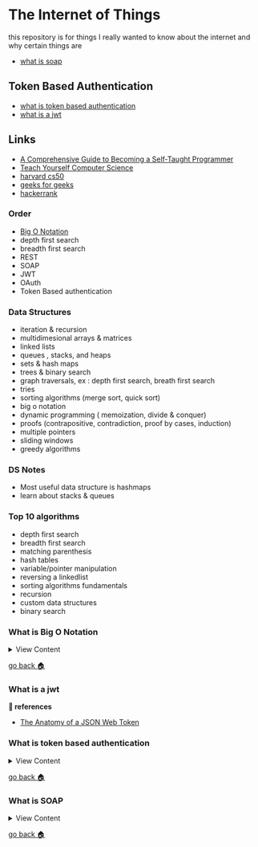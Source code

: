 # The Internet of Things

this repository is for things I really wanted to know about the internet
and why certain things are

- [what is soap][soap]

## Token Based Authentication
- [what is token based authentication][token-auth]
- [what is a jwt][jwt-auth]

## Links
- [A Comprehensive Guide to Becoming a Self-Taught Programmer](https://medium.com/better-programming/a-comprehensive-walkthrough-to-becoming-a-self-taught-programmer-and-computer-scientist-part-i-288541b19940)
- [Teach Yourself Computer Science](https://teachyourselfcs.com/)
- [harvard cs50](https://cs50.harvard.edu/college/2020/spring/syllabus/)
- [geeks for geeks](https://www.geeksforgeeks.org/data-structures/)
- [hackerrank](https://www.hackerrank.com/dashboard)

### Order
- [Big O Notation][big-o]
- depth first search
- breadth first search
- REST
- SOAP
- JWT
- OAuth
- Token Based authentication

### Data Structures
- iteration & recursion
- multidimesional arrays & matrices
- linked lists
- queues , stacks, and heaps
- sets & hash maps
- trees & binary search
- graph traversals, ex : depth first search, breath first search
- tries
- sorting algorithms (merge sort, quick sort)
- big o notation
- dynamic programming ( memoization, divide & conquer)
- proofs (contrapositive, contradiction, proof by cases, induction)
- multiple pointers
- sliding windows
- greedy algorithms

### DS Notes
- Most useful data structure is hashmaps
- learn about stacks & queues

### Top 10 algorithms
- depth first search
- breadth first search
- matching parenthesis
- hash tables
- variable/pointer manipulation
- reversing a linkedlist
- sorting algorithms fundamentals
- recursion
- custom data structures
- binary search


[big-o]:#what-is-big-o-notation
[jwt-auth]:#what-is-a-jwt
[token-auth]:#what-is-token-based-authentication
[soap]:#what-is-soap
[home]:#the-internet-of-things


### What is Big O Notation
<details>
<summary>
View Content
</summary>
**:link: references**
- [Big O notation: definition and examples](https://yourbasic.org/algorithms/big-o-notation-explained/)
- [Algorithms for dummies (Part 1): Big-O Notation and Sorting](https://adrianmejia.com/algorithms-for-dummies-part-1-sorting/)

**My Definition:** It is an algorithm that is supposed to predict how long it will take to finish running
some code

</details>

[go back :house:][home]


### What is a jwt
**:link: references**

- [The Anatomy of a JSON Web Token](https://scotch.io/tutorials/the-anatomy-of-a-json-web-token)

### What is token based authentication
<details>
<summary>
View Content
</summary>
**:link: references**

- [The Ins and Outs of Token Based Authentication](https://scotch.io/tutorials/the-ins-and-outs-of-token-based-authentication#)

</details>

[go back :house:][home]

### What is SOAP

<details>
<summary>
View Content
</summary>
<iframe width="854" height="480" src="https://www.youtube.com/embed/TvGLm7BijJY" frameborder="0" allow="autoplay; encrypted-media" allowfullscreen></iframe>
</details>

[go back :house:][home]

